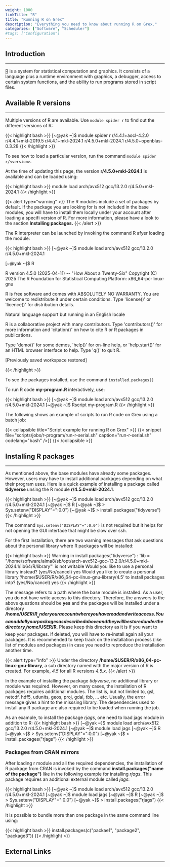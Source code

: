 ```yaml
---
weight: 1000
linkTitle: "R"
title: "Running R on Grex"
description: "Everything you need to know about running R on Grex."
categories: ["Software", "Scheduler"]
#tags: ["Configuration"]
---
```


## Introduction
---

[R](https://www.r-project.org/) is a system for statistical computation and graphics. It consists of a language plus a runtime environment with graphics, a debugger, access to certain system functions, and the ability to run programs stored in script files. 

## Available R versions
---

Multiple versions of R are available. Use ```module spider r``` to find out the different versions of R:

{{< highlight bash >}}
[~@yak ~]$ module spider r
  r/4.4.1+aocl-4.2.0
  r/4.4.1+mkl-2019.5
  r/4.4.1+mkl-2024.1
  r/4.5.0+mkl-2024.1
  r/4.5.0+openblas-0.3.28
{{< /highlight >}}

To see how to load a particular version, run the command ```module spider r/<version>```.

At the time of updating this page, the version __r/4.5.0+mkl-2024.1__ is available and can be loaded using:

{{< highlight bash >}}
module load arch/avx512 gcc/13.2.0 r/4.5.0+mkl-2024.1
{{< /highlight >}}

{{< alert type="warning" >}}
The R modules include a set of packages by default. If the package you are looking for is not included in the base modules, you will have to install them locally under your account after loading a specifi version of R. For more information, please have a look to the section __Installing packages.__
{{< /alert >}}

The R interpreter can be launched by invoking the command R afyer loading the module:

{{< highlight bash >}}
[~@yak ~]$ module load arch/avx512  gcc/13.2.0 r/4.5.0+mkl-2024.1

[~@yak ~]$ R

R version 4.5.0 (2025-04-11) -- "How About a Twenty-Six"
Copyright (C) 2025 The R Foundation for Statistical Computing
Platform: x86_64-pc-linux-gnu

R is free software and comes with ABSOLUTELY NO WARRANTY.
You are welcome to redistribute it under certain conditions.
Type 'license()' or 'licence()' for distribution details.

  Natural language support but running in an English locale

R is a collaborative project with many contributors.
Type 'contributors()' for more information and
'citation()' on how to cite R or R packages in publications.

Type 'demo()' for some demos, 'help()' for on-line help, or
'help.start()' for an HTML browser interface to help.
Type 'q()' to quit R.

[Previously saved workspace restored]

> 
{{< /highlight >}}

To see the packages installed, use the command ```installed.packages()```

To run R code __my-program.R__ interactively, use:

{{< highlight bash >}}
[~@yak ~]$ module load arch/avx512  gcc/13.2.0 r/4.5.0+mkl-2024.1
[~@yak ~]$ Rscript my-program.R 
{{< /highlight >}}

The following shows an example of scripts to run R code on Grex using a batch job:

{{< collapsible title="Script example for running R on Grex" >}}
{{< snippet
    file="scripts/jobs/r-program/run-r-serial.sh"
    caption="run-r-serial.sh"
    codelang="bash"
/>}}
{{< /collapsible >}}

## Installing R packages
---

As mentioned above, the base modules have already some packages. However, users may have to install additional packages depending on what their program uses. Here is a quick example of installing a package called __tidyverse__ unsing the R module __r/4.5.0+mkl-2024.1__.

{{< highlight bash >}}
[~@yak ~]$ module load arch/avx512 gcc/13.2.0 r/4.5.0+mkl-2024.1
[~@yak ~]$ R
[~@yak ~]$ > Sys.setenv("DISPLAY"=":0.0")
[~@yak ~]$ > install.packages("tidyverse")
{{< /highlight >}}

The command ```Sys.setenv("DISPLAY"=":0.0")``` is not required but it helps for not opening the GUI interface that might be slow over ssh.

For the first installation, there are two warning messages that ask questions about the personal library where R packages will be installed:

{{< highlight bash >}}
Warning in install.packages("tidyverse") :
  'lib = "/home/software/alma8/sb/opt/arch-avx512-gcc-13.2.0/r/4.5.0+mkl-2024.1/lib64/R/library"' is not writable
Would you like to use a personal library instead? (yes/No/cancel) yes
Would you like to create a personal library
‘/home/$USER/R/x86_64-pc-linux-gnu-library/4.5’
to install packages into? (yes/No/cancel) yes
{{< /highlight >}}

The message refers to a path where the base module is installed. As a user, you do not have write access to this directory. Therefore, the answers to the above questions should be __yes__ and the packages will be installed under a directory __/home/$USER/R__ under your account where you have read and write access. You can add all your packages as described above and they will be stored under the directory __/home/$USER/R__. Please keep this directory as it is if you want to keep your packages. If deleted, you will have to re-install again all your packages. It is recommended to keep track on the installation process (like list of modules and packages) in case you need to reproduce the installation another time.

{{< alert type="info" >}}
Under the directory __/home/$USER/R/x86_64-pc-linux-gnu-library__, a sub directory named with the major version of R is created. For example, _4.5_ for all R versions _4.5.x_.
{{< /alert >}}

In the example of installing the package _tidyverse_, no additional library or module was required. However, on many cases, the installation of R packages requires additional modules. The list is, but not limited to, gsl, netcdf, hdf5, udunits, geos, proj, gdal, tbb, ... etc. Usually, the error message gives a hint to the misssing library. The dependencies used to install any R package are also required to be loaded when running the job. 

As an example, to install the package _rjags_, one need to load jags module in addition to R:
{{< highlight bash >}}
[~@yak ~]$ module load arch/avx512 gcc/13.2.0 r/4.5.0+mkl-2024.1
[~@yak ~]$ module load jags
[~@yak ~]$ R
[~@yak ~]$ > Sys.setenv("DISPLAY"=":0.0")
[~@yak ~]$ > install.packages("rjags")
{{< /highlight >}}

### Packages from CRAN mirrors

After loading r module and all the required dependencies, the installation of R package from CRAN is invoked by the command __install.packages("name of the package")__ like in the following example for installing _rjags_. This package requires an additional external module called _jags_:

{{< highlight bash >}}
[~@yak ~]$ module load arch/avx512 gcc/13.2.0 r/4.5.0+mkl-2024.1
[~@yak ~]$ module load jags
[~@yak ~]$ R
[~@yak ~]$ > Sys.setenv("DISPLAY"=":0.0")
[~@yak ~]$ > install.packages("rjags")
{{< /highlight >}}

It is possible to bundle more than one package in the same command line using:

{{< highlight bash >}}
install.packages(c("packae1", "package2", "package3"))
{{< /highlight >}}

<!--
### Packages from GitHub repositories

There are R packages hosted on GitHub and their installation require to first install ```devtools``` or ```remotes`. First, one need to add the package ```devtools``` or ```remotes` if not installed already and make them available in the R prompt before using them to install other packages.

Here is an example used to install [flipPlots](https://github.com/Displayr/flipPlots) with ```devtools```:

<!--
{{< highlight bash >}}
[~@yak ~]$ module load arch/avx512 gcc/13.2.0 r/4.5.0+mkl-2024.1
[~@yak ~]$ R
[~@yak ~]$ > Sys.setenv("DISPLAY"=":0.0")
[~@yak ~]$ > install.packages("devtools")
[~@yak ~]$ > library("devtools")
[~@yak ~]$ > install_github("Displayr/flipPlots") 
{{< /highlight >}}

Similar procedure could be used to install a package with ```remotes`:

{{< highlight bash >}}
[~@yak ~]$ module load arch/avx512 gcc/13.2.0 r/4.5.0+mkl-2024.1
[~@yak ~]$ R
[~@yak ~]$ > Sys.setenv("DISPLAY"=":0.0")
[~@yak ~]$ > install.packages("devtools")
[~@yak ~]$ > library("remotes")
[~@yak ~]$ > remotes::install_github("Displayr/flipPlots")
{{< /highlight >}}

{{< alert type="warning" >}}
During the installation, you may get questions about updating packages.
{{< /alert >}}

install.packages("remotes")
remotes::install_github("rstudio/shiny")


### Bioconductor packages
-->

## External Links
---

<!-- {{< treeview display="tree" />}} -->

<!-- Changes and update:
* Last revision: Jun 17, 2025. 
-->
